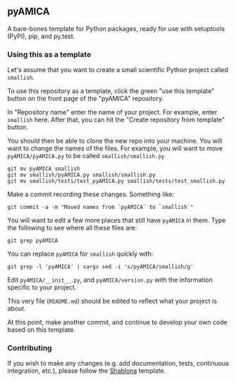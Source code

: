 ## pyAMICA
A bare-bones template for Python packages, ready for use with setuptools (PyPI), pip, and py.test.

### Using this as a template
Let's assume that you want to create a small scientific Python project called `smallish`.

To use this repository as a template, click the green "use this template" button on the front page of the "pyAMICA" repository.

In "Repository name" enter the name of your project. For example, enter `smallish` here. After that, you can hit the "Create repository from template" button.

You should then be able to clone the new repo into your machine. You will want to change the names of the files. For example, you will want to move `pyAMICA/pyAMICA.py` to be called `smallish/smallish.py`
```
git mv pyAMICA smallish
git mv smallish/pyAMICA.py smallish/smallish.py
git mv smallish/tests/test_pyAMICA.py smallish/tests/test_smallish.py
```

Make a commit recording these changes. Something like:
```
git commit -a -m "Moved names from `pyAMICA` to `smallish`"
```

You will want to edit a few more places that still have `pyAMICA` in them. Type the following to see where all these files are:
```
git grep pyAMICA
```

You can replace `pyAMICA` for `smallish` quickly with:
```
git grep -l 'pyAMICA' | xargs sed -i 's/pyAMICA/smallish/g'
```

Edit `pyAMICA/__init__.py`, and `pyAMICA/version.py` with the information specific to your project.

This very file (`README.md`) should be edited to reflect what your project is about.

At this point, make another commit, and continue to develop your own code based on this template.


### Contributing
If you wish to make any changes (e.g. add documentation, tests, continuous integration, etc.), please follow the [Shablona](https://github.com/uwescience/pyAMICA) template.